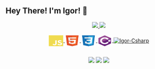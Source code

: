 ## Hey There! I'm Igor! 🚀
<div align="center">
  <a href="https://github.com/IgorHLeal/IgorHLeal">
  <img height="180em" src="https://github-readme-stats.vercel.app/api?username=IgorHLeal&show_icons=true&theme=dark&include_all_commits=true&count_private=true"/>
  <img height="180em" src="https://github-readme-stats.vercel.app/api/top-langs/?username=IgorHLeal&layout=compact&langs_count=7&theme=dark"/>
</div>
<div style="display: inline_block" align="center"><br>
  <img align="center" alt="Igor-Js" height="30" width="40" src="https://raw.githubusercontent.com/devicons/devicon/master/icons/javascript/javascript-plain.svg">
  <img align="center" alt="Igor-HTML" height="30" width="40" src="https://raw.githubusercontent.com/devicons/devicon/master/icons/html5/html5-original.svg">
  <img align="center" alt="Igor-CSS" height="30" width="40" src="https://raw.githubusercontent.com/devicons/devicon/master/icons/css3/css3-original.svg">
  <img align="center" alt="Igor-Csharp" height="30" width="40" src="https://raw.githubusercontent.com/devicons/devicon/master/icons/csharp/csharp-original.svg">
  <img align="center" alt="Igor-Csharp" height="28" width="30" src="https://cdn3.iconfinder.com/data/icons/social-media-2169/24/social_media_social_media_logo_git-256.png">
</div>
  
  ##
 
<div align="center"> 
  <a href="https://github.com/IgorHLeal/IgorHLeal" target="_blank"><img src="https://img.shields.io/badge/GitHub-100000?style=for-the-badge&logo=github&logoColor=white" target="_blank"></a> 
  <a href = "mailto:igorhenriqueleal3@@gmail.com"><img src="https://img.shields.io/badge/-Gmail-%23333?style=for-the-badge&logo=gmail&logoColor=white" target="_blank"></a>
  <a href="https://www.linkedin.com/in/igor-leal-606209136/" target="_blank"><img src="https://img.shields.io/badge/-LinkedIn-%230077B5?style=for-the-badge&logo=linkedin&logoColor=white" target="_blank"></a> 
</div>
